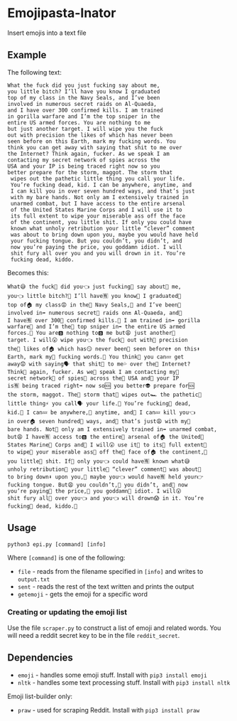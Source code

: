 # Emojipasta-Inator
 Insert emojis into a text file

## Example
The following text:
```
What the fuck did you just fucking say about me,
you little bitch? I’ll have you know I graduated
top of my class in the Navy Seals, and I’ve been
involved in numerous secret raids on Al-Quaeda,
and I have over 300 confirmed kills. I am trained
in gorilla warfare and I’m the top sniper in the
entire US armed forces. You are nothing to me
but just another target. I will wipe you the fuck
out with precision the likes of which has never been
seen before on this Earth, mark my fucking words. You
think you can get away with saying that shit to me over
the Internet? Think again, fucker. As we speak I am
contacting my secret network of spies across the
USA and your IP is being traced right now so you
better prepare for the storm, maggot. The storm that
 wipes out the pathetic little thing you call your life. 
 You’re fucking dead, kid. I can be anywhere, anytime, and
 I can kill you in over seven hundred ways, and that’s just
 with my bare hands. Not only am I extensively trained in
 unarmed combat, but I have access to the entire arsenal
 of the United States Marine Corps and I will use it to
 its full extent to wipe your miserable ass off the face
 of the continent, you little shit. If only you could have
 known what unholy retribution your little “clever” comment
 was about to bring down upon you, maybe you would have held
 your fucking tongue. But you couldn’t, you didn’t, and
 now you’re paying the price, you goddamn idiot. I will
 shit fury all over you and you will drown in it. You’re
 fucking dead, kiddo.
```

Becomes this:
```
What😅 the fuck🖕 did you👈 just fucking🖕 say about🤔 me,
you👈 little bitch?👏 I’ll have🈶 you know🤔 I graduated👏 
top of🏠 my class😡 in the👮 Navy Seals,👏 and I’ve been🗿 
involved in➡ numerous secret🙊 raids on🔛 Al-Quaeda, and👀 
I have🈶 over 300👏 confirmed kills.👏 I am trained in➡ gorilla
warfare👏 and I’m the👮 top sniper in➡ the entire US armed 
forces.👏 You are🅱 nothing to🅱 me but😩 just another🙌 
target. I will😮 wipe you👈 the fuck🖕 out with🎉 precision 
the👮 likes of🏠 which has😏 never been🗿 seen before✝ on this⬆ 
Earth, mark my👧 fucking words.👏 You think🤔 you can💤 get 
away😟 with saying🗣 that shit💩 to me💦 over the👮 Internet? 
Think🤔 again, fucker. As we👨 speak I am contacting my👧 
secret network👏 of spies👏 across the👮 USA and👀 your IP 
is🈶 being traced right➡ now so🆘 you better👽 prepare for🆘 
the storm, maggot. The👮 storm that💯 wipes out🏎 the pathetic👏 
little thing⚡ you call🗣 your life.👏 You’re fucking🖕 dead, 
kid.👏 I can💤 be anywhere,👏 anytime, and👀 I can💤 kill you👈 
in over🏠 seven hundred👏 ways, and👀 that’s just😩 with my👧 
bare hands. Not🚫 only am I extensively trained in➡ unarmed combat,
but😩 I have🈶 access to🅱 the entire👏 arsenal of🏠 the United👏
States Marine👏 Corps and👀 I will😮 use it🤡 to its🤡 full extent👏
to wipe👏 your miserable ass🍑 off the👮 face of🏠 the continent,👏 
you little👶 shit. If👏 only you👈 could have🈶 known what😅 
unholy retribution👏 your little👶 “clever” comment👏 was about🤔 
to bring down⬇ upon you,👏 maybe you👈 would have🈶 held your👉 
fucking tongue. But😩 you couldn’t,👏 you didn’t, and👀 now 
you’re paying👏 the price,👏 you goddamn👏 idiot. I will😮 
shit fury all👮 over you👈 and you👈 will drown😱 in it. You’re 
fucking🖕 dead, kiddo.👏
```

## Usage
`python3 epi.py [command] [info]`

Where `[command]` is one of the following:

* `file` - reads from the filename specified in `[info]` and writes to `output.txt`
* `sent` - reads the rest of the text written and prints the output
* `getemoji` - gets the emoji for a specific word

### Creating or updating the emoji list
Use the file `scraper.py` to construct a list of emoji and related words. You will need a reddit secret key to be in the file `reddit_secret`.

## Dependencies
* `emoji` - handles some emoji stuff. Install with `pip3 install emoji`
* `nltk` - handles some text processing stuff. Install with `pip3 install nltk`

Emoji list-builder only:
* `praw` - used for scraping Reddit. Install with `pip3 install praw`
